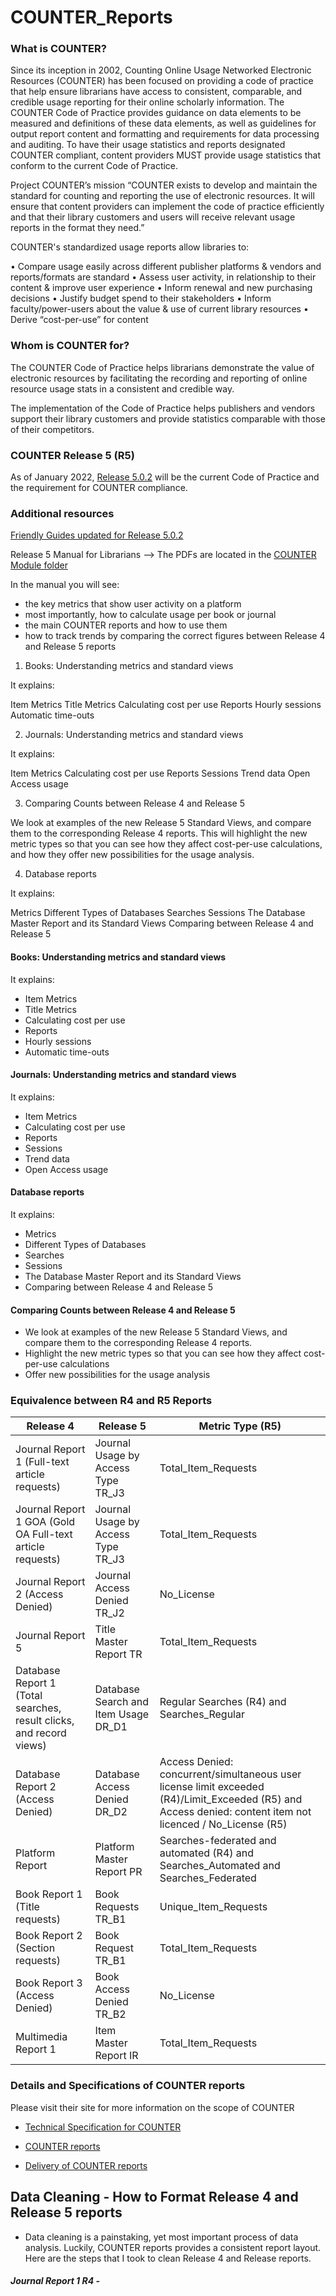# COUNTER_Reports

### What is COUNTER?

Since its inception in 2002, Counting Online Usage Networked Electronic Resources (COUNTER) has been focused on providing a code of practice that help ensure librarians have access to consistent, comparable, and credible usage reporting for their online scholarly information. The COUNTER Code of Practice provides guidance on data elements to be measured and definitions of these data elements, as well as guidelines for output report content and formatting and requirements for data processing and auditing. To have their usage statistics and reports designated COUNTER compliant, content providers MUST provide usage statistics that conform to the current Code of Practice.

Project COUNTER’s mission “COUNTER exists to develop and maintain the standard for counting and reporting the use of electronic resources. It will ensure that content providers can implement the code of practice efficiently and that their library customers and users will receive relevant usage reports in the format they need.”

COUNTER's standardized usage reports allow libraries to:

• Compare usage easily across different publisher platforms & vendors and reports/formats are standard
• Assess user activity, in relationship to their content & improve user experience
• Inform renewal and new purchasing decisions
• Justify budget spend to their stakeholders
• Inform faculty/power-users about the value & use of current library resources
• Derive “cost-per-use” for content

### Whom is COUNTER for?

The COUNTER Code of Practice helps librarians demonstrate the value of electronic resources by facilitating the recording and reporting of online resource usage stats in a consistent and credible way.

The implementation of the Code of Practice helps publishers and vendors support their library customers and provide statistics comparable with those of their competitors.

### COUNTER Release 5 (R5)

As of January 2022, [Release 5.0.2](https://cop5.projectcounter.org/en/5.0.2/) will be the current Code of Practice and the requirement for COUNTER compliance.

### Additional resources

[Friendly Guides updated for Release 5.0.2](https://www.projectcounter.org/friendly-guides-release-5/)

Release 5 Manual for Librarians --> The PDFs are located in the [COUNTER Module folder](https://github.com/AlaoSUL/COUNTER_Reports/tree/main/COUNTER%20Modules)

In the manual you will see:

- the key metrics that show user activity on a platform
- most importantly, how to calculate usage per book or journal
- the main COUNTER reports and how to use them
- how to track trends by comparing the correct figures between Release 4 and Release 5 reports

1. Books: Understanding metrics and standard views

It explains:

Item Metrics
Title Metrics
Calculating cost per use
Reports
Hourly sessions
Automatic time-outs

2. Journals: Understanding metrics and standard views

It explains:

Item Metrics
Calculating cost per use
Reports
Sessions
Trend data
Open Access usage

3. Comparing Counts between Release 4 and Release 5

We look at examples of the new Release 5 Standard Views, and compare them to the corresponding
Release 4 reports. This will highlight the new metric types so that you can
see how they affect cost-per-use calculations, and how they offer new possibilities for the usage analysis.

4. Database reports

It explains:

Metrics
Different Types of Databases
Searches
Sessions
The Database Master Report and its Standard Views
Comparing between Release 4 and Release 5

#### Books: Understanding metrics and standard views

It explains:

- Item Metrics
- Title Metrics
- Calculating cost per use
- Reports
- Hourly sessions
- Automatic time-outs

#### Journals: Understanding metrics and standard views

It explains:

- Item Metrics
- Calculating cost per use
- Reports
- Sessions
- Trend data
- Open Access usage

#### Database reports

It explains:

- Metrics
- Different Types of Databases
- Searches
- Sessions
- The Database Master Report and its Standard Views
- Comparing between Release 4 and Release 5

#### Comparing Counts between Release 4 and Release 5

- We look at examples of the new Release 5 Standard Views, and compare them to the corresponding
Release 4 reports.
- Highlight the new metric types so that you can see how they affect cost-per-use calculations
- Offer new possibilities for the usage analysis


### Equivalence between R4 and R5 Reports

| Release 4 | Release 5 | Metric Type (R5) |
| --- | --- | --- |
| Journal Report 1 (Full-text article requests) | Journal Usage by Access Type TR_J3 | Total_Item_Requests |
| Journal Report 1 GOA (Gold OA Full-text article requests) | Journal Usage by Access Type TR_J3 | Total_Item_Requests |
| Journal Report 2 (Access Denied)| Journal Access Denied TR_J2 | No_License |
| Journal Report 5 | Title Master Report TR | Total_Item_Requests |
| Database Report 1 (Total searches, result clicks, and record views) | Database Search and Item Usage DR_D1 | Regular Searches (R4) and Searches_Regular |
| Database Report 2 (Access Denied) | Database Access Denied DR_D2 | Access Denied: concurrent/simultaneous user license limit exceeded (R4)/Limit_Exceeded (R5) and Access denied: content item not licenced / No_License (R5) |
| Platform Report | Platform Master Report PR | Searches-federated and automated (R4) and Searches_Automated and Searches_Federated |
| Book Report 1 (Title requests)  | Book Requests TR_B1 | Unique_Item_Requests |
| Book Report 2 (Section requests) | Book Request TR_B1 | Total_Item_Requests |
| Book Report 3 (Access Denied) | Book Access Denied TR_B2 | No_License |
| Multimedia Report 1 | Item Master Report IR | Total_Item_Requests |



### Details and Specifications of COUNTER reports

Please visit their site for more information on the scope of COUNTER

- [Technical Specification for COUNTER](https://cop5.projectcounter.org/en/5.0.2/03-specifications/index.html#specifications)

- [COUNTER reports](https://cop5.projectcounter.org/en/5.0.2/04-reports/index.html#reports)

- [Delivery of COUNTER reports](https://cop5.projectcounter.org/en/5.0.2/05-delivery/index.html#delivery)



## Data Cleaning - How to Format Release 4 and Release 5 reports

- Data cleaning is a painstaking, yet most important process of data analysis. Luckily, COUNTER reports provides a consistent report layout. Here are the steps that I took to clean Release 4 and Release reports.

##### Journal Report 1 R4 -
